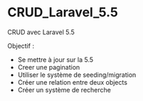 # CRUD_Laravel_5.5

CRUD avec Laravel 5.5

Objectif : 
- Se mettre à jour sur la 5.5
- Creer une pagination
- Utiliser le système de seeding/migration
- Créer une relation entre deux objects
- Créer un système de recherche
